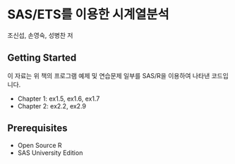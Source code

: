 # SAS/ETS를 이용한 시계열분석

조신섭, 손영숙, 성병찬 저

## Getting Started

이 자료는 위 책의 프로그램 예제 및 연습문제 일부를 SAS/R을 이용하여 나타낸 코드입니다.

- Chapter 1: ex1.5, ex1.6, ex1.7
- Chapter 2: ex2.2, ex2.9

## Prerequisites

- Open Source R
- SAS University Edition
